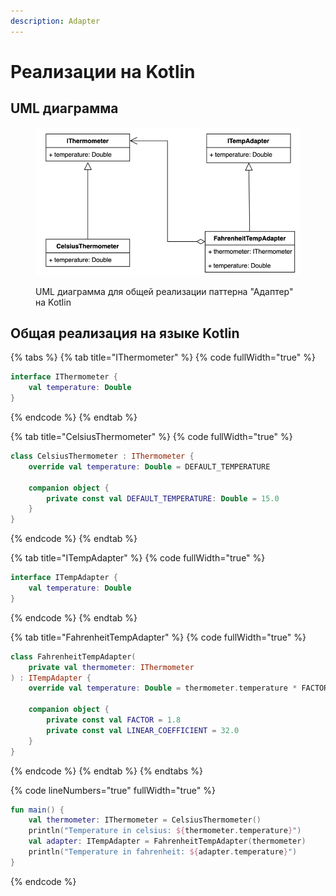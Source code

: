 ```yaml
---
description: Adapter
---
```


# Реализации на Kotlin

## UML диаграмма

<figure><img src="../../../.gitbook/assets/adapter.png" alt=""><figcaption><p>UML диаграмма для общей реализации паттерна "Адаптер" на Kotlin</p></figcaption></figure>

## Общая реализация на языке Kotlin

{% tabs %}
{% tab title="IThermometer" %}
{% code fullWidth="true" %}
```kotlin
interface IThermometer {
    val temperature: Double
}
```
{% endcode %}
{% endtab %}

{% tab title="CelsiusThermometer" %}
{% code fullWidth="true" %}
```kotlin
class CelsiusThermometer : IThermometer {
    override val temperature: Double = DEFAULT_TEMPERATURE

    companion object {
        private const val DEFAULT_TEMPERATURE: Double = 15.0
    }
}
```
{% endcode %}
{% endtab %}

{% tab title="ITempAdapter" %}
{% code fullWidth="true" %}
```kotlin
interface ITempAdapter {
    val temperature: Double
}
```
{% endcode %}
{% endtab %}

{% tab title="FahrenheitTempAdapter" %}
{% code fullWidth="true" %}
```kotlin
class FahrenheitTempAdapter(
    private val thermometer: IThermometer
) : ITempAdapter {
    override val temperature: Double = thermometer.temperature * FACTOR + LINEAR_COEFFICIENT

    companion object {
        private const val FACTOR = 1.8
        private const val LINEAR_COEFFICIENT = 32.0
    }
}
```
{% endcode %}
{% endtab %}
{% endtabs %}

{% code lineNumbers="true" fullWidth="true" %}
```kotlin
fun main() {
    val thermometer: IThermometer = CelsiusThermometer()
    println("Temperature in celsius: ${thermometer.temperature}")
    val adapter: ITempAdapter = FahrenheitTempAdapter(thermometer)
    println("Temperature in fahrenheit: ${adapter.temperature}")
}
```
{% endcode %}
